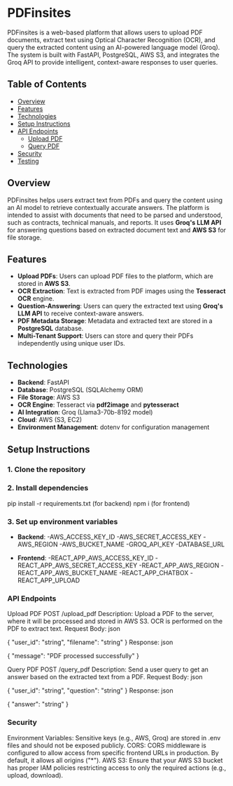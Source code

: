 # **PDFinsites**

PDFinsites is a web-based platform that allows users to upload PDF documents, extract text using Optical Character Recognition (OCR), and query the extracted content using an AI-powered language model (Groq). The system is built with FastAPI, PostgreSQL, AWS S3, and integrates the Groq API to provide intelligent, context-aware responses to user queries.

## **Table of Contents**

- [Overview](#overview)
- [Features](#features)
- [Technologies](#technologies)
- [Setup Instructions](#setup-instructions)
- [API Endpoints](#api-endpoints)
  - [Upload PDF](#upload-pdf)
  - [Query PDF](#query-pdf)
- [Security](#security)
- [Testing](#testing)

## **Overview**

PDFinsites helps users extract text from PDFs and query the content using an AI model to retrieve contextually accurate answers. The platform is intended to assist with documents that need to be parsed and understood, such as contracts, technical manuals, and reports. It uses **Groq's LLM API** for answering questions based on extracted document text and **AWS S3** for file storage.

## **Features**

- **Upload PDFs**: Users can upload PDF files to the platform, which are stored in **AWS S3**.
- **OCR Extraction**: Text is extracted from PDF images using the **Tesseract OCR** engine.
- **Question-Answering**: Users can query the extracted text using **Groq's LLM API** to receive context-aware answers.
- **PDF Metadata Storage**: Metadata and extracted text are stored in a **PostgreSQL** database.
- **Multi-Tenant Support**: Users can store and query their PDFs independently using unique user IDs.

## **Technologies**

- **Backend**: FastAPI
- **Database**: PostgreSQL (SQLAlchemy ORM)
- **File Storage**: AWS S3
- **OCR Engine**: Tesseract via **pdf2image** and **pytesseract**
- **AI Integration**: Groq (Llama3-70b-8192 model)
- **Cloud**: AWS (S3, EC2)
- **Environment Management**: dotenv for configuration management

## **Setup Instructions**

### 1. Clone the repository

### 2.  Install dependencies
pip install -r requirements.txt (for backend)
npm i (for frontend)

### 3. Set up environment variables
 - **Backend**:
  -AWS_ACCESS_KEY_ID
  -AWS_SECRET_ACCESS_KEY
  -AWS_REGION
  -AWS_BUCKET_NAME
  -GROQ_API_KEY
  -DATABASE_URL
  
 - **Frontend**: 
  -REACT_APP_AWS_ACCESS_KEY_ID
  -REACT_APP_AWS_SECRET_ACCESS_KEY
  -REACT_APP_AWS_REGION
  -REACT_APP_AWS_BUCKET_NAME
  -REACT_APP_CHATBOX
  -REACT_APP_UPLOAD

### API Endpoints
Upload PDF
POST /upload_pdf
Description: Upload a PDF to the server, where it will be processed and stored in AWS S3. OCR is performed on the PDF to extract text.
Request Body:
json

{
  "user_id": "string",
  "filename": "string"
}
Response:
json

{
  "message": "PDF processed successfully"
}

Query PDF
POST /query_pdf
Description: Send a user query to get an answer based on the extracted text from a PDF.
Request Body:
json

{
  "user_id": "string",
  "question": "string"
}
Response:
json

{
  "answer": "string"
}

### Security
Environment Variables: Sensitive keys (e.g., AWS, Groq) are stored in .env files and should not be exposed publicly.
CORS: CORS middleware is configured to allow access from specific frontend URLs in production. By default, it allows all origins ("*").
AWS S3: Ensure that your AWS S3 bucket has proper IAM policies restricting access to only the required actions (e.g., upload, download).






